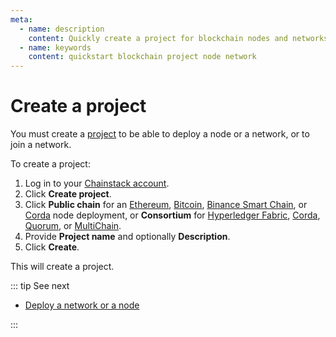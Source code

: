 ```yaml
---
meta:
  - name: description
    content: Quickly create a project for blockchain nodes and networks on the Chainstack managed blockchain services.
  - name: keywords
    content: quickstart blockchain project node network
---
```


# Create a project

You must create a [project](/glossary/project) to be able to deploy a node or a network, or to join a network.

To create a project:

1. Log in to your <a href="https://console.chainstack.com/" target="_blank">Chainstack account</a>.
1. Click **Create project**.
1. Click **Public chain** for an [Ethereum](/blockchains/ethereum), [Bitcoin](/blockchains/bitcoin), [Binance Smart Chain](/blockchains/binance), or [Corda](/blockchains/corda) node deployment, or **Consortium** for [Hyperledger Fabric](/blockchains/fabric), [Corda](/blockchains/corda), [Quorum](/blockchains/quorum), or [MultiChain](/blockchains/multichain).
1. Provide **Project name** and optionally **Description**.
1. Click **Create**.

This will create a project.

::: tip See next

* [Deploy a network or a node](/quickstart/deploy-a-network-or-a-node)

:::
